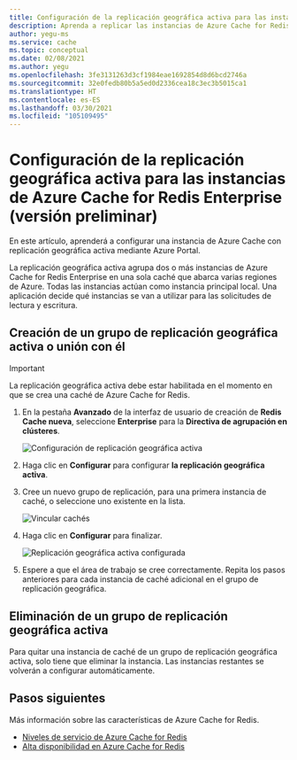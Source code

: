 ```yaml
---
title: Configuración de la replicación geográfica activa para las instancias de Azure Cache for Redis Enterprise
description: Aprenda a replicar las instancias de Azure Cache for Redis Enterprise entre regiones de Azure.
author: yegu-ms
ms.service: cache
ms.topic: conceptual
ms.date: 02/08/2021
ms.author: yegu
ms.openlocfilehash: 3fe3131263d3cf1984eae1692854d8d6bcd2746a
ms.sourcegitcommit: 32e0fedb80b5a5ed0d2336cea18c3ec3b5015ca1
ms.translationtype: HT
ms.contentlocale: es-ES
ms.lasthandoff: 03/30/2021
ms.locfileid: "105109495"
---
```

# <a name="configure-active-geo-replication-for-enterprise-azure-cache-for-redis-instances-preview"></a>Configuración de la replicación geográfica activa para las instancias de Azure Cache for Redis Enterprise (versión preliminar)

En este artículo, aprenderá a configurar una instancia de Azure Cache con replicación geográfica activa mediante Azure Portal.

La replicación geográfica activa agrupa dos o más instancias de Azure Cache for Redis Enterprise en una sola caché que abarca varias regiones de Azure. Todas las instancias actúan como instancia principal local. Una aplicación decide qué instancias se van a utilizar para las solicitudes de lectura y escritura.

## <a name="create-or-join-an-active-geo-replication-group"></a>Creación de un grupo de replicación geográfica activa o unión con él

> [!IMPORTANT]
> La replicación geográfica activa debe estar habilitada en el momento en que se crea una caché de Azure Cache for Redis.
>
>

1. En la pestaña **Avanzado** de la interfaz de usuario de creación de **Redis Cache nueva**, seleccione **Enterprise** para la **Directiva de agrupación en clústeres**.

    ![Configuración de replicación geográfica activa](./media/cache-how-to-active-geo-replication/cache-active-geo-replication-not-configured.png)

1. Haga clic en **Configurar** para configurar **la replicación geográfica activa**.

1. Cree un nuevo grupo de replicación, para una primera instancia de caché, o seleccione uno existente en la lista.

    ![Vincular cachés](./media/cache-how-to-active-geo-replication/cache-active-geo-replication-new-group.png)

1. Haga clic en **Configurar** para finalizar.

    ![Replicación geográfica activa configurada](./media/cache-how-to-active-geo-replication/cache-active-geo-replication-configured.png)

1. Espere a que el área de trabajo se cree correctamente. Repita los pasos anteriores para cada instancia de caché adicional en el grupo de replicación geográfica.

## <a name="remove-from-an-active-geo-replication-group"></a>Eliminación de un grupo de replicación geográfica activa

Para quitar una instancia de caché de un grupo de replicación geográfica activa, solo tiene que eliminar la instancia. Las instancias restantes se volverán a configurar automáticamente.

## <a name="next-steps"></a>Pasos siguientes

Más información sobre las características de Azure Cache for Redis.

* [Niveles de servicio de Azure Cache for Redis](cache-overview.md#service-tiers)
* [Alta disponibilidad en Azure Cache for Redis](cache-high-availability.md)
